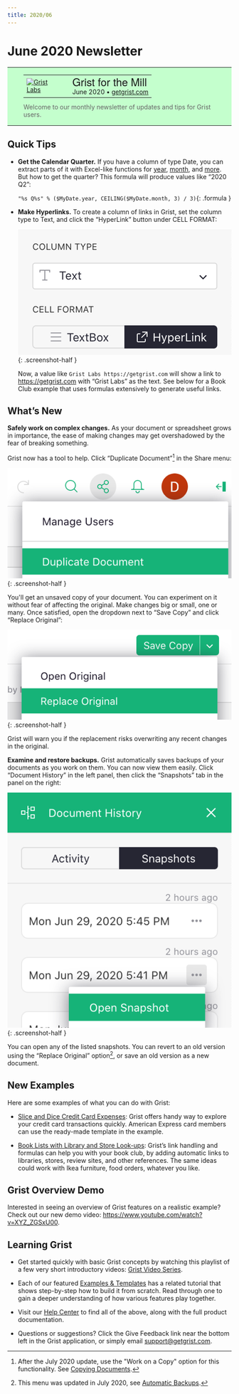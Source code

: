 ```yaml
---
title: 2020/06
---
```


# June 2020 Newsletter

<style>
  /* restore some poorly overridden defaults */
  .newsletter-header .table {
    background-color: initial;
    border: initial;
  }
  .newsletter-header .table > tbody > tr > td {
    padding: initial;
    border: initial;
    vertical-align: initial;
  }
  .newsletter-header img.header-img {
    padding: initial;
    max-width: initial;
    display: initial;
    padding: initial;
    line-height: initial;
    background-color: initial;
    border: initial;
    border-radius: initial;
    margin: initial;
  }

  /* copy newsletter styles, with a prefix for sufficient specificity */
  .newsletter-header .header {
    border: none;
    padding: 0;
    margin: 0;
  }
  .newsletter-header table > tbody > tr > td.header-image {
    width: 80px;
    padding-right: 16px;
  }
  .newsletter-header table > tbody > tr > td.header-text {
    background-color: #c4ffcd;
    padding: 16px 36px;
  }
  .newsletter-header table.header-top {
    border: none;
    padding: 0;
    margin: 0;
    width: 100%;
  }
  .header-title {
    font-family: Helvetica Neue, Helvetica, Arial, sans-serif;
    font-size: 24px;
    line-height: 28px;
  }
  .header-month {
  }
  .header-welcome {
    margin-top: 12px;
    color: #666666;
  }
</style>
<div class="newsletter-header">
<table class="header" cellpadding="0" cellspacing="0" border="0"><tr>
  <td class="header-text">
    <table class="header-top"><tr>
      <td class="header-image">
        <a href="https://www.getgrist.com">
          <img class="header-img" src="/images/newsletters/grist-labs.png" width="80" height="80" alt="Grist Labs" border="0">
        </a>
      </td>
      <td class="header-top-text">
        <div class="header-title">Grist for the Mill</div>
        <div class="header-month">June 2020
          &#8226; <a href="https://www.getgrist.com/">getgrist.com</a></div>
      </td>
    </tr></table>
    <div class="header-welcome">
      Welcome to our monthly newsletter of updates and tips for Grist users.
    </div>
  </td>
</tr></table>
</div>

## Quick Tips

- **Get the Calendar Quarter.** If you have a column of type Date, you
  can extract parts of it with Excel-like functions for
  [year](../functions.md#year),
  [month](../functions.md#month), and
  [more](../dates.md).
  But how to get the quarter? This formula will produce values like “2020 Q2”:

    `"%s Q%s" % ($MyDate.year, CEILING($MyDate.month, 3) / 3)`{: .formula }

- **Make Hyperlinks.** To create a column of links in Grist, set the column
  type to Text, and click the “HyperLink” button under CELL FORMAT:

    <span class="screenshot-large">*![hyperlink](../images/newsletters/2020-06/hyperlink.png)*</span>
    {: .screenshot-half }

    Now, a value like `Grist Labs https://getgrist.com` will
    show a link to <https://getgrist.com>
    with “Grist Labs” as the text.
    See below for a Book Club example that uses formulas extensively to generate useful links.


## What’s New

<b>Safely work on complex changes.</b> As your document or spreadsheet
grows in importance, the ease of making changes may get
overshadowed by the fear of breaking something.

Grist now has a tool to help. Click “Duplicate Document”[^duplicate-doc] in the Share menu:

[^duplicate-doc]: After the July 2020 update, use the "Work on a Copy" option for this functionality.
See [Copying Documents](../copying-docs.md#trying-out-changes).

<span class="screenshot-large">*![duplicate-doc](../images/newsletters/2020-06/duplicate-doc.png)*</span>
{: .screenshot-half }

You'll get an unsaved copy of your document. You can experiment on it
without fear of affecting the original.
Make changes big or small, one or many. Once satisfied,
open the dropdown next to “Save Copy” and click “Replace Original”:

<span class="screenshot-large">*![replace-original](../images/newsletters/2020-06/replace-original.png)*</span>
{: .screenshot-half }

Grist will warn you if the replacement risks overwriting any recent changes in the original.

<b>Examine and restore backups.</b> Grist automatically saves backups of
your documents as you work on them. You can now view them easily. Click
“Document History” in the left panel, then click the “Snapshots” tab in the
panel on the right:

<span class="screenshot-large">*![doc-history](../images/newsletters/2020-06/doc-history.png)*</span>
{: .screenshot-half }

You can open any of the listed snapshots. You can revert to an old version
using the “Replace Original” option[^snapshots], or save an old version as a new
document.

[^snapshots]: This menu was updated in July 2020, see [Automatic Backups](../automatic-backups.md).

## New Examples

Here are some examples of what you can do with Grist:

- [Slice and Dice Credit Card Expenses](../examples/2020-06-credit-card.md):
  Grist offers handy way to explore your credit card transactions quickly. American Express card
  members can use the ready-made template in the example.

- [Book Lists with Library and Store Look-ups](../examples/2020-06-book-club.md):
  Grist’s link handling and formulas can help you with your book club, by adding automatic links
  to libraries, stores, review sites, and other references. The same ideas could work with Ikea
  furniture, food orders, whatever you like.

## Grist Overview Demo

Interested in seeing an overview of Grist features on a realistic example?
Check out our new demo video:
<https://www.youtube.com/watch?v=XYZ_ZGSxU00>.

## Learning Grist

- Get started quickly with basic Grist concepts by watching this playlist
  of a few very short introductory videos:
  [Grist Video Series](https://www.youtube.com/playlist?list=PL3Q9Tu1JOy_4Mq8JlcjZXEMyJY69kda44).

- Each of our featured [Examples & Templates](https://docs.getgrist.com/p/templates)
  has a related tutorial that shows step-by-step how to build it
  from scratch. Read through one to gain a deeper understanding of how
  various features play together.

- Visit our [Help Center](../index.md) to
  find all of the above, along with the full product documentation.

- Questions or suggestions? Click the
  <span class="app-menu-item"><span class="grist-icon" style="--icon: var(--icon-Feedback)"></span> Give Feedback</span>
  link near the bottom left in the Grist application, or simply email
  <support@getgrist.com>.
